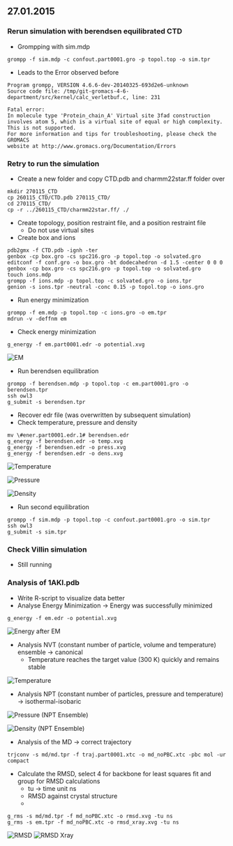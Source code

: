 ## 27.01.2015 

### Rerun simulation with berendsen equilibrated CTD

* Grompping with sim.mdp

```
grompp -f sim.mdp -c confout.part0001.gro -p topol.top -o sim.tpr
```

* Leads to the Error observed before


```
Program grompp, VERSION 4.6.6-dev-20140325-693d2e6-unknown
Source code file: /tmp/git-gromacs-4-6-department/src/kernel/calc_verletbuf.c, line: 231

Fatal error:
In molecule type 'Protein_chain_A' Virtual site 3fad construction involves atom 5, which is a virtual site of equal or high complexity. This is not supported.
For more information and tips for troubleshooting, please check the GROMACS
website at http://www.gromacs.org/Documentation/Errors

```

### Retry to run the simulation


* Create a new folder and copy CTD.pdb and charmm22star.ff folder over

```
mkdir 270115_CTD
cp 260115_CTD/CTD.pdb 270115_CTD/
cd 270115_CTD/
cp -r ../260115_CTD/charmm22star.ff/ ./
```

* Create topology, position restraint file, and a position restraint file
    * Do not use virtual sites
* Create box and ions
    

```
pdb2gmx -f CTD.pdb -ignh -ter
genbox -cp box.gro -cs spc216.gro -p topol.top -o solvated.gro
editconf -f conf.gro -o box.gro -bt dodecahedron -d 1.5 -center 0 0 0
genbox -cp box.gro -cs spc216.gro -p topol.top -o solvated.gro
touch ions.mdp
grompp -f ions.mdp -p topol.top -c solvated.gro -o ions.tpr
genion -s ions.tpr -neutral -conc 0.15 -p topol.top -o ions.gro

```

* Run energy minimization


```
grompp -f em.mdp -p topol.top -c ions.gro -o em.tpr
mdrun -v -deffnm em
```

* Check energy minimization

```
g_energy -f em.part0001.edr -o potential.xvg
```

![EM](https://github.com/sagar87/MD/blob/master/270115/CTD/potential_.png)


* Run berendsen equilibration


```
grompp -f berendsen.mdp -p topol.top -c em.part0001.gro -o berendsen.tpr
ssh owl3
g_submit -s berendsen.tpr
```

* Recover edr file (was overwritten by subsequent simulation)
* Check temperature, pressure and density


```
mv \#ener.part0001.edr.1# berendsen.edr
g_energy -f berendsen.edr -o temp.xvg
g_energy -f berendsen.edr -o press.xvg
g_energy -f berendsen.edr -o dens.xvg

```

![Temperature](https://github.com/sagar87/MD/blob/master/270115/CTD/temperature_.png)

![Pressure](https://github.com/sagar87/MD/blob/master/270115/CTD/pressure_.png)

![Density](https://github.com/sagar87/MD/blob/master/270115/CTD/density_.png)



* Run second equilibration

```
grompp -f sim.mdp -p topol.top -c confout.part0001.gro -o sim.tpr
ssh owl3
g_submit -s sim.tpr

```

### Check Villin simulation

* Still running

### Analysis of 1AKI.pdb

* Write R-script to visualize data better
* Analyse Energy Minimization → Energy was successfully minimized

```
g_energy -f em.edr -o potential.xvg

```

![Energy after EM](https://github.com/sagar87/MD/blob/master/270115/1AKB/potential_.png)

* Analysis NVT (constant number of particle, volume and temperature) ensemble → canonical
	* Temperature reaches the target value (300 K) quickly and remains stable

![Temperature](https://github.com/sagar87/MD/blob/master/270115/1AKB/temperature_.png)

* Analysis NPT (constant number of particles, pressure and temperature) → isothermal-isobaric

![Pressure (NPT Ensemble)](https://github.com/sagar87/MD/blob/master/270115/1AKB/pressure_.png)

![Density (NPT Ensemble)](https://github.com/sagar87/MD/blob/master/270115/1AKB/density_.png)

* Analysis of the MD → correct trajectory

```
trjconv -s md/md.tpr -f traj.part0001.xtc -o md_noPBC.xtc -pbc mol -ur compact

```

* Calculate the RMSD, select 4 for backbone for least squares fit and group for RMSD calculations 
	* tu → time unit ns
	* RMSD against crystal structure
	* 

```
g_rms -s md/md.tpr -f md_noPBC.xtc -o rmsd.xvg -tu ns
g_rms -s em.tpr -f md_noPBC.xtc -o rmsd_xray.xvg -tu ns
```

![RMSD](https://github.com/sagar87/MD/blob/master/270115/1AKB/rmsd_.png) ![RMSD Xray](https://github.com/sagar87/MD/blob/master/270115/1AKB/rmsd_xray.png)

